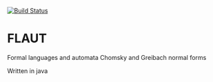 [![Build Status](https://travis-ci.org/Imorate/FLAUT.svg?branch=master)](https://travis-ci.org/Imorate/FLAUT)
# FLAUT
Formal languages and automata Chomsky and Greibach normal forms

Written in java
